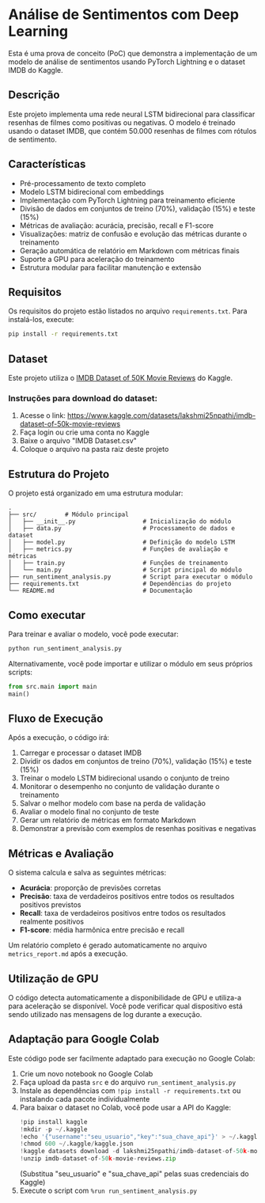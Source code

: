 # Análise de Sentimentos com Deep Learning

Esta é uma prova de conceito (PoC) que demonstra a implementação de um modelo de análise de sentimentos usando PyTorch Lightning e o dataset IMDB do Kaggle.

## Descrição

Este projeto implementa uma rede neural LSTM bidirecional para classificar resenhas de filmes como positivas ou negativas. O modelo é treinado usando o dataset IMDB, que contém 50.000 resenhas de filmes com rótulos de sentimento.

## Características

- Pré-processamento de texto completo
- Modelo LSTM bidirecional com embeddings
- Implementação com PyTorch Lightning para treinamento eficiente
- Divisão de dados em conjuntos de treino (70%), validação (15%) e teste (15%)
- Métricas de avaliação: acurácia, precisão, recall e F1-score
- Visualizações: matriz de confusão e evolução das métricas durante o treinamento
- Geração automática de relatório em Markdown com métricas finais
- Suporte a GPU para aceleração do treinamento
- Estrutura modular para facilitar manutenção e extensão

## Requisitos

Os requisitos do projeto estão listados no arquivo `requirements.txt`. Para instalá-los, execute:

```bash
pip install -r requirements.txt
```

## Dataset

Este projeto utiliza o [IMDB Dataset of 50K Movie Reviews](https://www.kaggle.com/datasets/lakshmi25npathi/imdb-dataset-of-50k-movie-reviews) do Kaggle.

### Instruções para download do dataset:

1. Acesse o link: https://www.kaggle.com/datasets/lakshmi25npathi/imdb-dataset-of-50k-movie-reviews
2. Faça login ou crie uma conta no Kaggle
3. Baixe o arquivo "IMDB Dataset.csv"
4. Coloque o arquivo na pasta raiz deste projeto

## Estrutura do Projeto

O projeto está organizado em uma estrutura modular:

```
.
├── src/        # Módulo principal
│   ├── __init__.py                   # Inicialização do módulo
│   ├── data.py                       # Processamento de dados e dataset
│   ├── model.py                      # Definição do modelo LSTM
│   ├── metrics.py                    # Funções de avaliação e métricas
│   ├── train.py                      # Funções de treinamento
│   └── main.py                       # Script principal do módulo
├── run_sentiment_analysis.py         # Script para executar o módulo
├── requirements.txt                  # Dependências do projeto
└── README.md                         # Documentação
```

## Como executar

Para treinar e avaliar o modelo, você pode executar:

```bash
python run_sentiment_analysis.py
```

Alternativamente, você pode importar e utilizar o módulo em seus próprios scripts:

```python
from src.main import main
main()
```

## Fluxo de Execução

Após a execução, o código irá:
1. Carregar e processar o dataset IMDB
2. Dividir os dados em conjuntos de treino (70%), validação (15%) e teste (15%)
3. Treinar o modelo LSTM bidirecional usando o conjunto de treino
4. Monitorar o desempenho no conjunto de validação durante o treinamento
5. Salvar o melhor modelo com base na perda de validação
6. Avaliar o modelo final no conjunto de teste
7. Gerar um relatório de métricas em formato Markdown
8. Demonstrar a previsão com exemplos de resenhas positivas e negativas

## Métricas e Avaliação

O sistema calcula e salva as seguintes métricas:
- **Acurácia**: proporção de previsões corretas
- **Precisão**: taxa de verdadeiros positivos entre todos os resultados positivos previstos
- **Recall**: taxa de verdadeiros positivos entre todos os resultados realmente positivos
- **F1-score**: média harmônica entre precisão e recall

Um relatório completo é gerado automaticamente no arquivo `metrics_report.md` após a execução.

## Utilização de GPU

O código detecta automaticamente a disponibilidade de GPU e utiliza-a para aceleração se disponível. Você pode verificar qual dispositivo está sendo utilizado nas mensagens de log durante a execução.

## Adaptação para Google Colab

Este código pode ser facilmente adaptado para execução no Google Colab:

1. Crie um novo notebook no Google Colab
2. Faça upload da pasta `src` e do arquivo `run_sentiment_analysis.py`
3. Instale as dependências com `!pip install -r requirements.txt` ou instalando cada pacote individualmente
4. Para baixar o dataset no Colab, você pode usar a API do Kaggle:
   ```python
   !pip install kaggle
   !mkdir -p ~/.kaggle
   !echo '{"username":"seu_usuario","key":"sua_chave_api"}' > ~/.kaggle/kaggle.json
   !chmod 600 ~/.kaggle/kaggle.json
   !kaggle datasets download -d lakshmi25npathi/imdb-dataset-of-50k-movie-reviews
   !unzip imdb-dataset-of-50k-movie-reviews.zip
   ```
   (Substitua "seu_usuario" e "sua_chave_api" pelas suas credenciais do Kaggle)
5. Execute o script com `%run run_sentiment_analysis.py`
